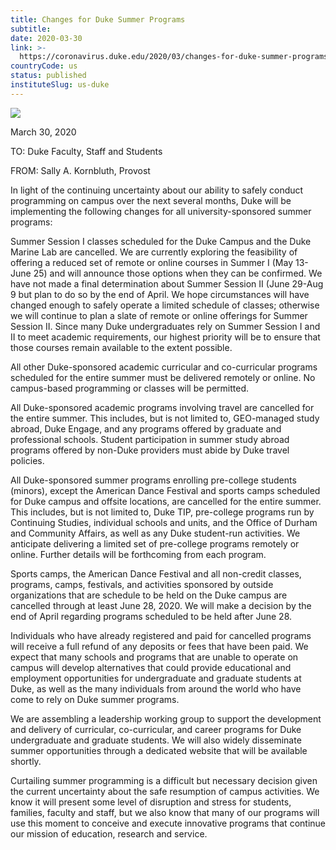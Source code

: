 ```yaml
---
title: Changes for Duke Summer Programs
subtitle: 
date: 2020-03-30
link: >-
  https://coronavirus.duke.edu/2020/03/changes-for-duke-summer-programs/
countryCode: us
status: published
instituteSlug: us-duke
---
```

![](https://coronavirus.duke.edu/wp-content/uploads/2020/03/ms-icon-310x310-1-88x88.png)

March 30, 2020

TO: Duke Faculty, Staff and Students

FROM: Sally A. Kornbluth, Provost

In light of the continuing uncertainty about our ability to safely conduct programming on campus over the next several months, Duke will be implementing the following changes for all university-sponsored summer programs:

Summer Session I classes scheduled for the Duke Campus and the Duke Marine Lab are cancelled. We are currently exploring the feasibility of offering a reduced set of remote or online courses in Summer I (May 13-June 25) and will announce those options when they can be confirmed. We have not made a final determination about Summer Session II (June 29-Aug 9 but plan to do so by the end of April. We hope circumstances will have changed enough to safely operate a limited schedule of classes; otherwise we will continue to plan a slate of remote or online offerings for Summer Session II. Since many Duke undergraduates rely on Summer Session I and II to meet academic requirements, our highest priority will be to ensure that those courses remain available to the extent possible.

All other Duke-sponsored academic curricular and co-curricular programs scheduled for the entire summer must be delivered remotely or online. No campus-based programming or classes will be permitted.

All Duke-sponsored academic programs involving travel are cancelled for the entire summer. This includes, but is not limited to, GEO-managed study abroad, Duke Engage, and any programs offered by graduate and professional schools. Student participation in summer study abroad programs offered by non-Duke providers must abide by Duke travel policies.

All Duke-sponsored summer programs enrolling pre-college students (minors), except the American Dance Festival and sports camps scheduled for Duke campus and offsite locations, are cancelled for the entire summer. This includes, but is not limited to, Duke TIP, pre-college programs run by Continuing Studies, individual schools and units, and the Office of Durham and Community Affairs, as well as any Duke student-run activities. We anticipate delivering a limited set of pre-college programs remotely or online. Further details will be forthcoming from each program.

Sports camps, the American Dance Festival and all non-credit classes, programs, camps, festivals, and activities sponsored by outside organizations that are schedule to be held on the Duke campus are cancelled through at least June 28, 2020. We will make a decision by the end of April regarding programs scheduled to be held after June 28.

Individuals who have already registered and paid for cancelled programs will receive a full refund of any deposits or fees that have been paid. We expect that many schools and programs that are unable to operate on campus will develop alternatives that could provide educational and employment opportunities for undergraduate and graduate students at Duke, as well as the many individuals from around the world who have come to rely on Duke summer programs.

We are assembling a leadership working group to support the development and delivery of curricular, co-curricular, and career programs for Duke undergraduate and graduate students. We will also widely disseminate summer opportunities through a dedicated website that will be available shortly.

Curtailing summer programming is a difficult but necessary decision given the current uncertainty about the safe resumption of campus activities. We know it will present some level of disruption and stress for students, families, faculty and staff, but we also know that many of our programs will use this moment to conceive and execute innovative programs that continue our mission of education, research and service.